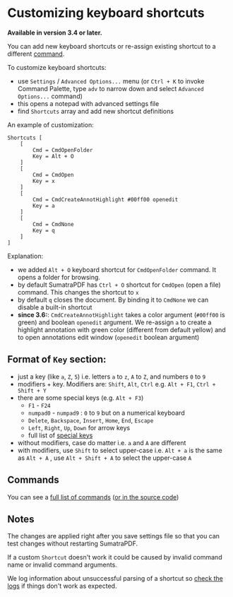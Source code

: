 # Customizing keyboard shortcuts

**Available in version 3.4 or later.**

You can add new keyboard shortcuts or re-assign existing shortcut to a different [command](Commands.md).

To customize keyboard shortcuts:

- use `Settings` / `Advanced Options...` menu (or `Ctrl + K` to invoke Command Palette, type `adv` to narrow down and select `Advanced Options...` command)
- this opens a notepad with advanced settings file
- find `Shortcuts` array and add new shortcut definitions

An example of customization:

```
Shortcuts [
    [
        Cmd = CmdOpenFolder
        Key = Alt + O
    ]
    [
        Cmd = CmdOpen
        Key = x
    ]
    [
        Cmd = CmdCreateAnnotHighlight #00ff00 openedit
        Key = a
    ]
    [
        Cmd = CmdNone
        Key = q
    ]
]
```

Explanation:

- we added `Alt + O` keyboard shortcut for `CmdOpenFolder` command. It opens a folder for browsing.
- by default SumatraPDF has `Ctrl + O` shortcut for `CmdOpen` (open a file) command. This changes the shortcut to `x`
- by default `q` closes the document. By binding it to `CmdNone` we can disable a built-in shortcut
- **since 3.6:**: `CmdCreateAnnotHighlight` takes a color argument (`#00ff00` is green) and boolean `openedit` argument. We re-assign `a` to create a highlight annotation with green color (different from default yellow) and to open annotations edit window (`openedit` boolean argument)

## **Format of `Key` section:**

- just a key (like `a`, `Z`, `5`) i.e. letters `a` to `z`, `A` to `Z`, and numbers `0` to `9`
- modifiers + key. Modifiers are: `Shift`, `Alt`, `Ctrl` e.g. `Alt + F1`, `Ctrl + Shift + Y`
- there are some special keys (e.g. `Alt + F3`)
  - `F1` - `F24`
  - `numpad0` - `numpad9` : `0` to `9` but on a numerical keyboard
  - `Delete`, `Backspace`, `Insert`, `Home`, `End`, `Escape`
  - `Left`, `Right`, `Up`, `Down` for arrow keys
  - full list of [special keys](https://github.com/sumatrapdfreader/sumatrapdf/blob/master/src/Accelerators.cpp#L14)
- without modifiers, case do matter i.e. `a` and `A` are different
- with modifiers, use `Shift` to select upper-case i.e. `Alt + a` is the same as `Alt + A` , use `Alt + Shift + A` to select the upper-case `A`

## **Commands**

You can see a [full list of commands](Commands.md) ([or in the source code](https://github.com/sumatrapdfreader/sumatrapdf/blob/master/src/Commands.h#L9))

## **Notes**

The changes are applied right after you save settings file so that you can test changes without restarting SumatraPDF.

If a custom `Shortcut` doesn't work it could be caused by invalid command name or invalid command arguments.

We log information about unsuccessful parsing of a shortcut so [check the logs](Debugging-Sumatra.md#getting-logs) if things don't work as expected.
